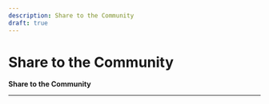 ```yaml
---
description: Share to the Community
draft: true
---
```


# Share to the Community

**Share to the Community**
<hr />

